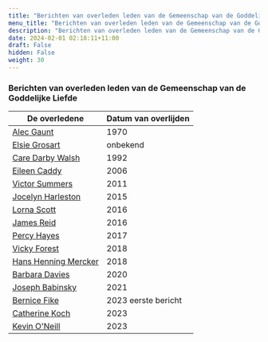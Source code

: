 ```yaml
---
title: "Berichten van overleden leden van de Gemeenschap van de Goddelijke Liefde"
menu_title: "Berichten van overleden leden van de Gemeenschap van de Goddelijke Liefde"
description: "Berichten van overleden leden van de Gemeenschap van de Goddelijke Liefde"
date: 2024-02-01 02:18:11+11:00
draft: False
hidden: False
weight: 30
---
```

### Berichten van overleden leden van de Gemeenschap van de Goddelijke Liefde

**De overledene** | **Datum van overlijden**
---|---
[Alec Gaunt](/4-nl-contemporary-messages/4-3-nl-messages-of-deceased-dl-members/4-3-1-nl-alec-gaunt/) | 1970
[Elsie Grosart](/4-nl-contemporary-messages/4-3-nl-messages-of-deceased-dl-members/4-3-10-nl-elsie-grosart) | onbekend
[Care Darby Walsh](/4-nl-contemporary-messages/4-3-nl-messages-of-deceased-dl-members/4-3-4-nl-care-darby-walsh/) | 1992
[Eileen Caddy](/4-nl-contemporary-messages/4-3-nl-messages-of-deceased-dl-members/4-3-8-nl-eileen-caddy/) | 2006
[Victor Summers](/4-nl-contemporary-messages/4-3-nl-messages-of-deceased-dl-members/4-3-11-nl-victor-summers/) | 2011
[Jocelyn Harleston](/4-nl-contemporary-messages/4-3-nl-messages-of-deceased-dl-members/4-3-12-nl-jocelyn-harleston/) | 2015
[Lorna Scott](/4-nl-contemporary-messages/4-3-nl-messages-of-deceased-dl-members/4-3-13-nl-lorna-scott/) | 2016
[James Reid](/4-nl-contemporary-messages/4-3-nl-messages-of-deceased-dl-members/4-3-14-nl-james-reid/) | 2016
[Percy Hayes](/4-nl-contemporary-messages/4-3-nl-messages-of-deceased-dl-members/4-3-15-nl-percy-hayes/) | 2017
[Vicky Forest](/4-nl-contemporary-messages/4-3-nl-messages-of-deceased-dl-members/4-3-5-nl-vicky-forest/) | 2018
[Hans Henning Mercker](/4-nl-contemporary-messages/4-3-nl-messages-of-deceased-dl-members/4-3-7-nl-hans-henning-mercker/) | 2018
[Barbara Davies](/4-nl-contemporary-messages/4-3-nl-messages-of-deceased-dl-members/4-3-2-nl-barbara-davies/) | 2020
[Joseph Babinsky](/4-nl-contemporary-messages/4-3-nl-messages-of-deceased-dl-members/4-3-6-nl-joseph-babinsky/) | 2021
[Bernice Fike](/4-nl-contemporary-messages/4-3-nl-messages-of-deceased-dl-members/4-3-16-nl-bernice-fike/) | 2023 eerste bericht
[Catherine Koch](/4-nl-contemporary-messages/4-3-nl-messages-of-deceased-dl-members/4-3-9-nl-catherine-koch/) | 2023
[Kevin O'Neill](/4-nl-contemporary-messages/4-3-nl-messages-of-deceased-dl-members/4-3-3-nl-kevin-oneill/) | 2023
